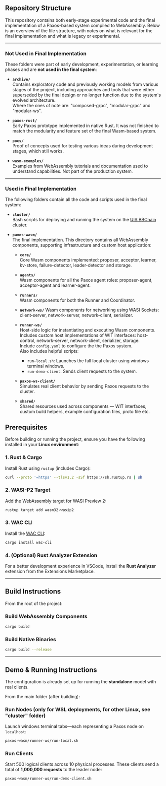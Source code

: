 
## Repository Structure

This repository contains both early-stage experimental code and the final implementation of a Paxos-based system compiled to WebAssembly. 
Below is an overview of the file structure, with notes on what is relevant for the final implementation and what is legacy or experimental.

---

### Not Used in Final Implementation

These folders were part of early development, experimentation, or learning phases and are **not used in the final system**:

- **`archive/`**  
  Contains exploratory code and previously working models from various stages of the project, including approaches and tools that were either superseded by the final design or no longer function due to the system's evolved architecture.  
  Where the ones of note are: "composed-grpc", "modular-grpc" and "modular-ws".

- **`paxos-rust/`**  
  Early Paxos prototype implemented in native Rust. It was not finished to match the modularity and feature set of the final Wasm-based system.

- **`pocs/`**  
  Proof of concepts used for testing various ideas during development stages, which still works.

- **`wasm-examples/`**  
  Examples from WebAssembly tutorials and documentation used to understand capabilities. Not part of the production system.

---

### Used in Final Implementation

The following folders contain all the code and scripts used in the final system:

- **`cluster/`**  
  Bash scripts for deploying and running the system on the [UIS BBChain cluster](https://www.bbchain.no/).

- **`paxos-wasm/`**  
  The final implementation. This directory contains all WebAssembly components, supporting infrastructure and custom host application:

    - **`core/`**  
    Core Wasm components implemented: proposer, acceptor, learner, kv-store, failure-detector, leader-detector and storage.

  - **`agents/`**  
    Wasm components for all the Paxos agent roles: proposer-agent, acceptor-agent and learner-agent.

  - **`runners/`**  
    Wasm components for both the Runner and Coordinator.

  - **`network-ws/`**
    Wasm components for networking using WASI Sockets: client-server, network-server, network-client, serializer.
   

  - **`runner-ws/`**  
    Host-side logic for instantiating and executing Wasm components.  
    Includes custom host implementations of WIT interfaces: host-control, network-server, network-client, serializer, storage.  
    Include `config.yaml` to configure the the Paxos system.  
    Also includes helpful scripts:  
    - `run-local.sh`: Launches the full local cluster using windows terminal windows.
    - `run-demo-client`: Sends client requests to the system.

  - **`paxos-ws-client/`**  
    Simulates real client behavior by sending Paxos requests to the cluster.

  - **`shared/`**  
    Shared resources used across components — WIT interfaces, custom build helpers, example configuration files, proto file etc.



## Prerequisites

Before building or running the project, ensure you have the following installed in your **Linux environment**:

### 1. Rust & Cargo

Install Rust using `rustup` (includes Cargo):

```bash
curl --proto '=https' --tlsv1.2 -sSf https://sh.rustup.rs | sh
````

### 2. WASI-P2 Target

Add the WebAssembly target for WASI Preview 2:

```bash
rustup target add wasm32-wasip2
```

### 3. WAC CLI

Install the [WAC CLI](https://github.com/bytecodealliance/wac):

```bash
cargo install wac-cli
```

### 4. (Optional) Rust Analyzer Extension

For a better development experience in VSCode, install the **Rust Analyzer** extension from the Extensions Marketplace.

---

## Build Instructions

From the root of the project:

### Build WebAssembly Components

```bash
cargo build
```

### Build Native Binaries

```bash
cargo build --release
```

---

## Demo & Running Instructions

The configuration is already set up for running the **standalone** model with real clients.

From the main folder (after building):

### Run Nodes (only for WSL deployments, for other Linux, see "cluster" folder)

Launch windows terminal tabs—each representing a Paxos node on `localhost`:

```bash
paxos-wasm/runner-ws/run-local.sh
```

### Run Clients

Start 500 logical clients across 10 physical processes. These clients send a total of **1,000,000 requests** to the leader node:

```bash
paxos-wasm/runner-ws/run-demo-client.sh
```


